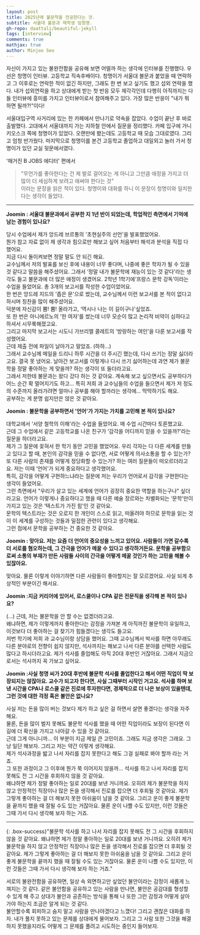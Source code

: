 ```yaml
---
layout: post
title: 2025년에 불문학을 전공한다는 것.
subtitle: 서울대 불문과 재학생 임청명.
gh-repo: daattali/beautiful-jekyll
tags: [interview]
comments: true
mathjax: true
author: Minjoo Seo
---
```


자신이 가지고 있는 불완전함을 공유해 보면 어떨까 하는 생각에 인터뷰를 진행했다. 우선은 청명이 인터뷰. 고등학교 직속후배이다. 청명이가 서울대 불문과 붙었을 때 연락하고 그 이후로는 연락한 적이 없긴 하지만, 그래도 한 번 보고 싶기도 했고 섭외 연락을 했다. 내가 섭외연락을 하고 상대에게 받는 첫 반응 모두 제각각인데 다행히 아직까지는 다들 인터뷰에 흥미를 가지고 인터뷰이로서 참여해주고 있다. 가장 많은 반응이 "내가 뭐 하면 될까?!"이다!  


서울대입구역 사거리에 있는 한 카페에서 만나기로 약속을 잡았다. 수업이 끝난 후 바로 출발했다. 고대에서 서울대까지 가는 지하철 안에서 질문을 정리했다. 카페 입구에 가니 키오스크 쪽에 청명이가 있었다. 오랜만에 봤는데도 고등학교 때 모습 그대로였다. 그리고 엄청 반가웠다. 마지막으로 청명이를 본건 고등학교 졸업하고 대일외고 놀러 가서 청명이가 있던 교실 뒷문에서였다.

'매거진 B JOBS 에디터' 편에서    
> "무언가를 좋아한다는 건 제 발로 걸어오는 게 아니고 그만큼 애정을 가지고 더 많이 더 세심하게 보려고 애써야 한다는 것"    
이라는 문장을 읽은 적이 있다. 청명이와 대화를 하니 이 문장이 청명이와 일치한다는 생각이 들었다.
---

**Joomin : 서울대 불문과에서 공부한 지 1년 반이 되었는데, 학업적인 측면에서 기억에 남는 경험이 있나요?**

당시 수업에서 제가 앙드레 브르통의 '초현실주의 선언'을 발표했었어요.  
뭔가 참고 자료 없이 제 생각과 힘으로만 해보고 싶어 처음부터 해석과 분석을 직접 다 했어요.  
지금 다시 돌이켜보면 정말 말도 안 되긴 해요.  
교수님께서 저의 발표를 보신 후에 내용이 너무 좋다며, 나중에 좋은 학자가 될 수 있을 것 같다고 말씀을 해주셨어요.
그래서 ‘정말 내가 불문학에 재능이 있는 것 같다'라는 생각도 들고 불문과에 더 많은 애정이 생겼어요.
2학년 1학기에‘프랑스 문학 강독’이라는 수업을 들었어요. 총 3개의 보고서를 작성한 수업이었어요.  
한 번은 앙드레 지드의 '좁은 문'으로 썼는데, 교수님께서 이런 보고서를 본 적이 없다고 하시며 칭찬을 많이 해주셨어요.  
덕분에 자신감이 뿜! 뿜! 올라가고, ‘역시나 나는 이 길이구나'싶었죠.  
또 한 번은 아니에르노의 '한 여자'를 썼는데 너무 모순이 많고 논리적 비약이 심하다고 하셔서 시무룩해졌고요.  
그리고 마지막 보고서는 시도니 가브리엘 콜레트의 '방랑하는 여인'을 다룬 보고서를 작성했어요.  
근데 제출 전에 파일이 날아가고 말았죠. (하하...)  
그래서 교수님께 메일을 드리니 하루 시간을 더 주시긴 했는데, 다시 쓰기는 정말 싫더라고요. 결국 못 냈어요.
날아간 보고서를 이렇게나 다시 쓰기 싫어하는데 과연 제가 불문학을 정말 좋아하는 게 맞을까? 하는 생각이 또 들더라고요.  
그래서 저한테 불문과는 왔다 갔다 하는 것 같아요. 계속해 보고 싶으면서도 공부하다가 어느 순간 확 멀어지기도 하고…
특히 저희 과 교수님들의 수업을 들으면서 제가 저 정도의 수준까지 올라가려면 얼마나 공부를 해야 할까라는 생각에… 막막하기도 해요.  
공부하는 게 분명 쉽지만은 않은 것 같아요.



**Joomin : 불문학을 공부하면서 '언어'가 가지는 가치를 고민해 본 적이 있나요?**

대학교에서 ‘서양 철학의 이해'라는 수업을 들었어요. 매 수업 시간마다 토론했고요.  
근데 그 수업에서 같은 고등학교를 나온 친구가 ‘감각을 어디까지 믿을 수 있을까?’라는 질문을 하더라고요.  
제가 그 질문에 꽂혀서 한 학기 동안 고민을 했었어요.
우리 각자는 다 다른 세계를 만들고 있다고 할 때, 본인의 감각을 믿을 수 없다면, 서로 어떻게 의사소통을 할 수 있는가?  
또 다른 사람의 존재를 어떻게 정당화할 수 있는가? 하는 여러 질문들이 떠오르더라고요.
저는 이때 ‘언어'가 되게 중요하다고 생각했어요.  
특히, 감각을 어떻게 구현하느냐라는 질문에 저는 우리가 언어로서 감각을 구현한다는 생각이 들었어요.  
그런 측면에서 "우리가 살고 있는 세계에 언어가 굉장히 중요한 역할을 하는구나" 싶더라고요.
언어가 이렇게나 중요하다고 했을 때 다른 예술 장르와는 차별화되는 ‘문학'만이 가지고 있는 것은 ‘텍스트가 가진 힘'인 것 같아요.  
문학의 텍스트라는 것은 오로지 한 개인이 스스로 읽고, 떠올려야 하므로 문학을 읽는 것이 이 세계를 구성하는 것들과 밀접한 관련이 있다고 생각해요.  
그런 점에서 문학을 공부하는 건 중요한 것 같아요.


**Joomin  : 맞아요. 저는 요즘 더 언어의 중요성을 느끼고 있어요. 사람들이 가면 갈수록 더 서로를 혐오하는데, 그 간극을 언어가 메꿀 수 있다고 생각하거든요.  문학을 공부함으로써 소통의 부재가 만든 사람들 사이의 간극을 어떻게 메꿀 것인가 하는 고민을 해볼 수 있잖아요.**

맞아요. 물론 이렇게 이야기하면 다른 사람들이 좋아할지는 잘 모르겠어요. 사실 되게 추상적인 부분이긴 해서요.

**Joomin :지금 커리어에 있어서, 로스쿨이나 CPA 같은 전문직을 생각해 본 적이 있나요?**

(...) 근데, 저는 불문학을 안 할 수는 없겠더라고요.  
왜냐하면, 제가 이렇게까지 좋아한다는 감정을 가져본 게 아직까진 불문학이 유일하고, 이것보다 더 좋아하는 걸 찾기가 힘들겠다는 생각도 들고요.  
저번 학기에 저희 과 교수님이랑 상담을 했어요.  그때 교수님께서 박사를 하면 아무래도 다른 분야로의 전향이 쉽지 않지만, 석사까지는 해보고 나서 다른 분야를 선택한 사람도 많다고 하시더라고요.  제가 석사를 졸업해도 아직 20대 후반인 거잖아요. 그래서 지금으로서는 석사까지 꼭 가보고 싶어요.

**Joomin :사실 청명 씨가 20대 후반에 불문학 석사를 졸업한다고 해서 어떤 직업이 딱 보장되지는 않잖아요. 교수가 되고자 한다면, 사실 그때부터 시작인 거고요. 석사를 하며 보낸 시간을 CPA나 로스쿨 같은 진로에 투자한다면, 경제적으로 더 나은 보상이 있을텐데, 그런 것에 대한 걱정 혹은 불안은 없나요?**

사실 저는 돈을 많이 버는 것보다 제가 하고 싶은 걸 하면서 살면 좋겠다는 생각을 자주 해요.  
물론, 돈을 많이 벌지 못해도 불문학 석사를 했을 때 어떤 직업이라도 보장이 된다면 이 길에 더 확신을 가지고 나아갈 수 있을 것 같아요.  
근데 그게 아니니까… 이 부분이 지금 제일 큰 고민이죠. 그래도 지금 생각은 그래요. 그냥 일단 해보자.
그리고 저는 약간 이렇게 생각해요.  
제가 석사과정을 밟고 나서 자리를 잡지 못한다고 해도 그걸 실패로 봐야 할까 라는 거죠.  
그 또한 과정이고 그 이후에 뭔가 쭉 이어지지 않을까…
석사를 하고 나서 자리를 잡지 못해도 전 그 시간을 후회하지 않을 것 같아요.  
왜냐하면 제가 정말 좋아하는 일로 20대를 보낸 거니까요.
오히려 제가 불문학을 하지 않고 안정적인 직장이나 많은 돈을 생각해서 진로를 잡으면 더 후회될 것 같아요. 
제가 그렇게 좋아하는 걸 더 해보지 못한 아쉬움이 남을 것 같아요. 
그리고 운이 좋게 불문학을 끝까지 했을 때 잘될 수도 있는 거잖아요. 
물론 운이 나쁠 수도 있지만, 이런 것들은 그때 가서 다시 생각해 보자 하는 거죠.

---
{: .box-success}"불문학 석사를 하고 나서 자리를 잡지 못해도 전 그 시간을 후회하지 않을 것 같아요. 왜냐하면 제가 정말 좋아하는 일로 20대를 보낸 거니까요. 오히려 제가 불문학을 하지 않고 안정적인 직장이나 많은 돈을 생각해서 진로를 잡으면 더 후회될 것 같아요. 제가 그렇게 좋아하는 걸 더 해보지 못한 아쉬움을 남을 것 같아요. 그리고 운이 좋게 불문학을 끝까지 했을 때 잘될 수도 있는 거잖아요. 물론 운이 나쁠 수도 있지만, 이런 것들은 그때 가서 다시 생각해 보자 하는 거죠."

서로의 불완전함을 공유하면, 일상 속 외면하고만 싶었던 불안이라는 감정이 새롭게 느껴지는 것 같다. 같은 불안함을 공유하고 있는 사람을 만나면, 불안은 공감대를 형성할 수 있게 해 주고 상대가 불안과 공존하는 방식을 통해 나 또한 그런 감정과 어떻게 살아가야 하는지 조금은 알게 되는 것 같다.  
불안할수록 회피하고 숨지 말고 사람을 만나야겠다고 느꼈다! 그리고 괜찮은 대화를 하자. 내가 풀지 못하고 있는 문제를 상대에게 물어보자. 그리고 그 사람 또한 그것을 해결하지 못했을지라도 어떻게 그 문제를 풀려고 시도하는 중인지 들어보자. 

